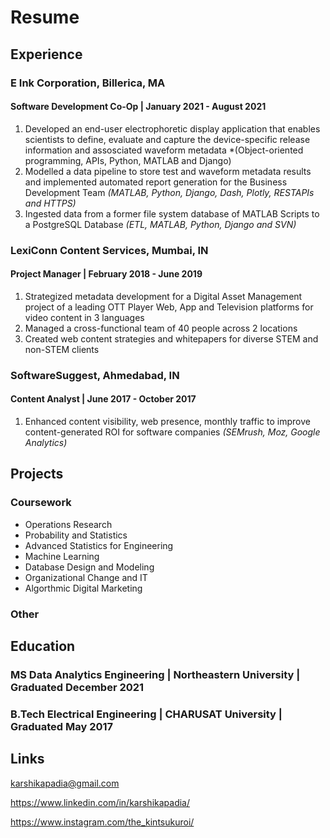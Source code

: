 # Resume

## Experience

### E Ink Corporation, Billerica, MA 
#### Software Development Co-Op | January 2021 - August 2021
1. Developed an end-user electrophoretic display application that enables scientists to define, evaluate and capture the device-specific release information and assosciated waveform metadata *(Object-oriented programming, APIs, Python, MATLAB and Django)
2. Modelled a data pipeline to store test and waveform metadata results and implemented automated report generation for the Business Development Team *(MATLAB, Python, Django, Dash, Plotly, RESTAPIs and HTTPS)*
3. Ingested data from a former file system database of MATLAB Scripts to a PostgreSQL Database *(ETL, MATLAB, Python, Django and SVN)*

### LexiConn Content Services, Mumbai, IN 
#### Project Manager | February 2018 - June 2019
1. Strategized metadata development for a Digital Asset Management project of a leading OTT Player Web, App and Television platforms for video content in 3 languages
2. Managed a cross-functional team of 40 people across 2 locations
3. Created web content strategies and whitepapers for diverse STEM and non-STEM clients

### SoftwareSuggest, Ahmedabad, IN 
#### Content Analyst | June 2017 - October 2017
1. Enhanced content visibility, web presence, monthly traffic to improve content-generated ROI for software companies *(SEMrush, Moz, Google Analytics)*

## Projects
### Coursework
- Operations Research
- Probability and Statistics
- Advanced Statistics for Engineering
- Machine Learning
- Database Design and Modeling
- Organizational Change and IT
- Algorthmic Digital Marketing

### Other



## Education

### MS Data Analytics Engineering | Northeastern University | Graduated December 2021
### B.Tech Electrical Engineering | CHARUSAT University | Graduated May 2017

## Links

<karshikapadia@gmail.com> 

<https://www.linkedin.com/in/karshikapadia/>

<https://www.instagram.com/the_kintsukuroi/>

